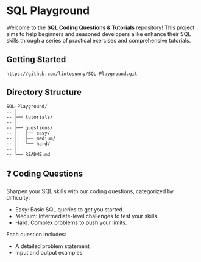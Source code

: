 # SQL Playground
Welcome to the **SQL Coding Questions & Tutorials** repository! This project aims to help beginners and seasoned developers alike enhance their SQL skills through a series of practical exercises and comprehensive tutorials.

## Getting Started
```
https://github.com/lintosunny/SQL-Playground.git
```

## Directory Structure
```
SQL-Playground/
-- │
-- ├── tutorials/
-- │
-- ├── questions/
-- │   ├── easy/
-- │   ├── medium/
-- │   └── hard/
-- │
-- └── README.md
```


## ❓ Coding Questions
Sharpen your SQL skills with our coding questions, categorized by difficulty:
* Easy: Basic SQL queries to get you started.
* Medium: Intermediate-level challenges to test your skills.
* Hard: Complex problems to push your limits.

Each question includes:
* A detailed problem statement
* Input and output examples
